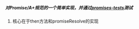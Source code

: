 ##### 对Promise/A+规范的一个简单实现，并通过[promises-tests](https://github.com/promises-aplus/promises-tests)测试
1. 核心在于then方法和promiseResolve的实现
